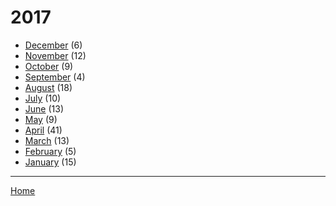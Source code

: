 # 2017

  * [December](./2017-12.md) (6)
  * [November](./2017-11.md) (12)
  * [October](./2017-10.md) (9)
  * [September](./2017-09.md) (4)
  * [August](./2017-08.md) (18)
  * [July](./2017-07.md) (10)
  * [June](./2017-06.md) (13)
  * [May](./2017-05.md) (9)
  * [April](./2017-04.md) (41)
  * [March](./2017-03.md) (13)
  * [February](./2017-02.md) (5)
  * [January](./2017-01.md) (15)

----

[Home](../)
